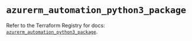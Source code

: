 # `azurerm_automation_python3_package`

Refer to the Terraform Registry for docs: [`azurerm_automation_python3_package`](https://registry.terraform.io/providers/hashicorp/azurerm/4.21.0/docs/resources/automation_python3_package).
